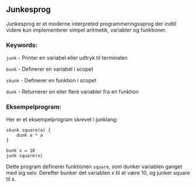 Junkesprog
-

Junkesprog er et moderne interpreted programmeringssprog der indtil videre kun implementerer simpel aritmetik, variabler og funktioner.

### Keywords:

`junk` - Printer en variabel eller udtryk til terminalen

`bunk` - Definerer en variabel i scopet

`skunk` - Definerer en funktion i scopet

`dunk` - Returnerer en eller flere variabler fra en funktion

### Eksempelprogram:
Her er et eksempelprogram skrevet i junklang:

```
skunk square(a) {
    dunk a * a
}

bunk x = 10
junk square(x)
```
Dette program definerer funktionen  `square`, som dunker variablen ganget med sig selv. Derefter bunker det variablen x til at være 10, og junker square til x.